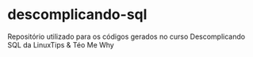 # descomplicando-sql
Repositório utilizado para os códigos gerados no curso Descomplicando SQL da LinuxTips &amp; Téo Me Why
